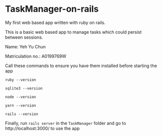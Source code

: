 # TaskManager-on-rails

My first web based app written with ruby on rails.

This is a basic web based app to manage tasks which could persist between sessions.


Name: Yeh Yu Chun

Matriculation no.: A0199769W

Call these commands to ensure you have them installed before starting the app

`ruby --version`

`sqlite3 --version`

`node --version`

`yarn --version`

`rails --version`

Finally, 
run `rails server` in the `TaskManager` folder and 
go to http://localhost:3000/ to use the app